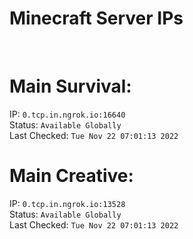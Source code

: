 
# Minecraft Server IPs

</br><h1>Main Survival:</h1>IP: `0.tcp.in.ngrok.io:16640` </br> Status: `Available Globally` </br> Last Checked: `Tue Nov 22 07:01:13 2022`
</br><h1>Main Creative:</h1>IP: `0.tcp.in.ngrok.io:13528` </br> Status: `Available Globally` </br> Last Checked: `Tue Nov 22 07:01:13 2022`
